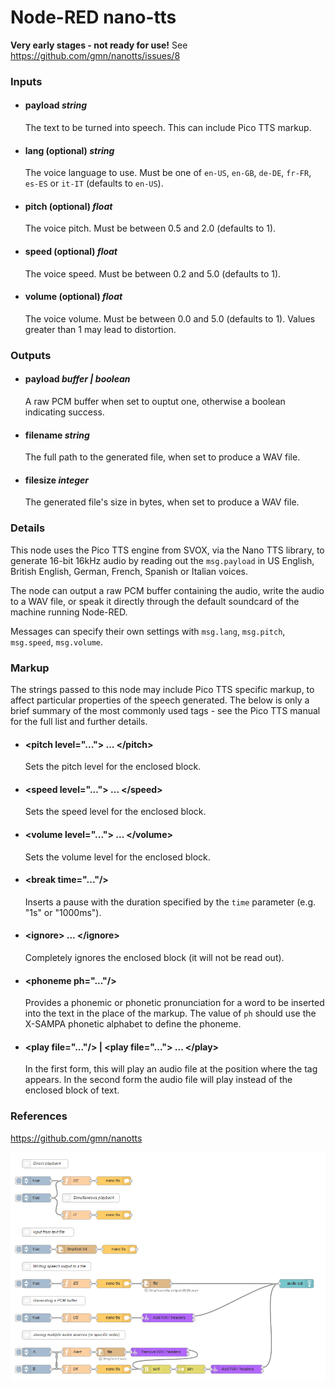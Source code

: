 # Node-RED nano-tts #

**Very early stages - not ready for use!**
See https://github.com/gmn/nanotts/issues/8

### Inputs ###
+ #### payload *string* #### 
    The text to be turned into speech. This can include Pico TTS markup.
+ #### lang (optional) *string* #### 
    The voice language to use. Must be one of `en-US`, `en-GB`, `de-DE`, `fr-FR`, `es-ES` or `it-IT` (defaults to `en-US`).
+ #### pitch (optional) *float* #### 
    The voice pitch. Must be between 0.5 and 2.0 (defaults to 1).
+ #### speed (optional) *float* #### 
    The voice speed. Must be between 0.2 and 5.0 (defaults to 1).
+ #### volume (optional) *float* #### 
    The voice volume. Must be between 0.0 and 5.0 (defaults to 1). Values greater than 1 may lead to distortion.

### Outputs ###
+ #### payload *buffer | boolean* #### 
    A raw PCM buffer when set to ouptut one, otherwise a boolean indicating success.
+ #### filename *string* #### 
    The full path to the generated file, when set to produce a WAV file.
+ #### filesize *integer* #### 
    The generated file's size in bytes, when set to produce a WAV file.

### Details ###
This node uses the Pico TTS engine from SVOX, via the Nano TTS library, to generate 16-bit 16kHz audio by reading out the `msg.payload` in US English, British English, German, French, Spanish or Italian voices.

The node can output a raw PCM buffer containing the audio, write the audio to a WAV file, or speak it directly through the default soundcard of the machine running Node-RED.

Messages can specify their own settings with `msg.lang`, `msg.pitch`, `msg.speed`, `msg.volume`.

### Markup ###
The strings passed to this node may include Pico TTS specific markup, to affect particular properties of the speech generated. The below is only a brief summary of the most commonly used tags - see the Pico TTS manual for the full list and further details.
+ #### &lt;pitch level="..."&gt; ... &lt;/pitch&gt; #### 
    Sets the pitch level for the enclosed block.
+ #### &lt;speed level="..."&gt; ... &lt;/speed&gt; #### 
    Sets the speed level for the enclosed block.
+ #### &lt;volume level="..."&gt; ... &lt;/volume&gt; #### 
    Sets the volume level for the enclosed block.
+ #### &lt;break time="..."/&gt; #### 
    Inserts a pause with the duration specified by the `time` parameter (e.g. "1s" or "1000ms").
+ #### &lt;ignore&gt; ... &lt;/ignore&gt; #### 
    Completely ignores the enclosed block (it will not be read out).
+ #### &lt;phoneme ph="..."/&gt; #### 
    Provides a phonemic or phonetic pronunciation for a word to be inserted into the text in the place of the markup. The value of `ph` should use the X-SAMPA phonetic alphabet to define the phoneme.
+ #### &lt;play file="..."/&gt; | &lt;play file="..."&gt; ... &lt;/play&gt; #### 
    In the first form, this will play an audio file at the position where the tag appears. In the second form the audio file will play instead of the enclosed block of text.

### References ###
https://github.com/gmn/nanotts

![Exanmple flow](https://github.com/clickworkorange/node-red-contrib-nano-tts/blob/master/images/example_flow.png)
